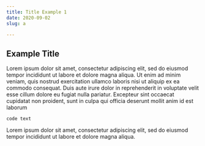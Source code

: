 ```yaml
---
title: Title Example 1
date: 2020-09-02
slug: a

---
```

## Example Title

Lorem ipsum dolor sit amet, consectetur adipiscing elit, sed do eiusmod tempor incididunt ut labore et dolore magna aliqua. Ut enim ad minim veniam, quis nostrud exercitation ullamco laboris nisi ut aliquip ex ea commodo consequat. Duis aute irure dolor in reprehenderit in voluptate velit esse cillum dolore eu fugiat nulla pariatur. Excepteur sint occaecat cupidatat non proident, sunt in culpa qui officia deserunt mollit anim id est laborum

    code text

Lorem ipsum dolor sit amet, consectetur adipiscing elit, sed do eiusmod tempor incididunt ut labore et dolore magna aliqua.